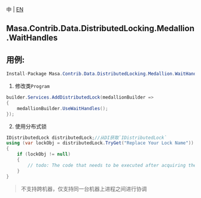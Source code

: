 中 | [EN](README.md)

## Masa.Contrib.Data.DistributedLocking.Medallion.WaitHandles

## 用例:

```c#
Install-Package Masa.Contrib.Data.DistributedLocking.Medallion.WaitHandles
```

1. 修改类`Program`

``` C#
builder.Services.AddDistributedLock(medallionBuilder =>
{
    medallionBuilder.UseWaitHandles();
});
```

2. 使用分布式锁

``` C#
IDistributedLock distributedLock;//从DI获取`IDistributedLock`
using (var lockObj = distributedLock.TryGet("Replace Your Lock Name"))
{
    if (lockObj != null)
    {
        // todo: The code that needs to be executed after acquiring the distributed lock
    }
}
```

> 不支持跨机器，仅支持同一台机器上进程之间进行协调
